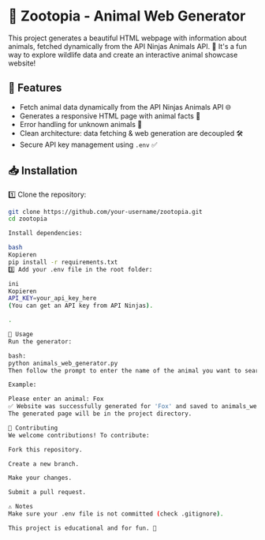 # 🦊 Zootopia - Animal Web Generator

This project generates a beautiful HTML webpage with information about animals, fetched dynamically from the API Ninjas Animals API. 🐾 It's a fun way to explore wildlife data and create an interactive animal showcase website!

## 🚀 Features

- Fetch animal data dynamically from the API Ninjas Animals API 🌐
- Generates a responsive HTML page with animal facts 📄
- Error handling for unknown animals 🔎
- Clean architecture: data fetching & web generation are decoupled 🛠️
- Secure API key management using `.env` ✅

## 📥 Installation

1️⃣ Clone the repository:

```bash
git clone https://github.com/your-username/zootopia.git
cd zootopia

Install dependencies:

bash
Kopieren
pip install -r requirements.txt
3️⃣ Add your .env file in the root folder:

ini
Kopieren
API_KEY=your_api_key_here
(You can get an API key from API Ninjas).

.

🐍 Usage
Run the generator:

bash:
python animals_web_generator.py
Then follow the prompt to enter the name of the animal you want to search for.

Example:

Please enter an animal: Fox
✅ Website was successfully generated for 'Fox' and saved to animals_webpage.html
The generated page will be in the project directory.

🙌 Contributing
We welcome contributions! To contribute:

Fork this repository.

Create a new branch.

Make your changes.

Submit a pull request.

⚠️ Notes
Make sure your .env file is not committed (check .gitignore).

This project is educational and for fun. 🦉 

